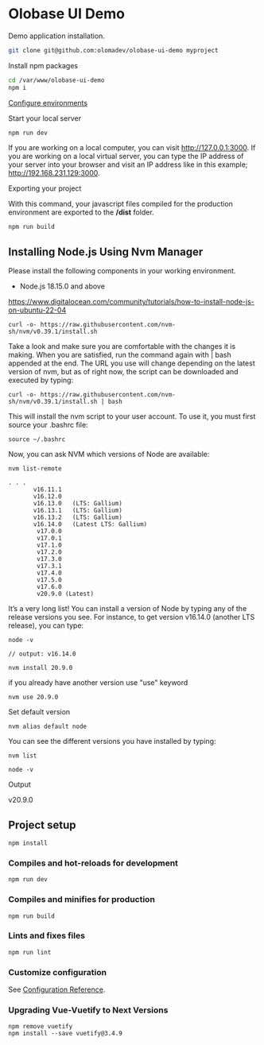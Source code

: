 
# Olobase UI Demo

Demo application installation.

```sh
git clone git@github.com:olomadev/olobase-ui-demo myproject
```

Install npm packages

```sh
cd /var/www/olobase-ui-demo
npm i 
```

<a href="https://oloma.dev/olobase-docs/1.0/vuetify/environments.html" target="_blank">Configure environments</a>

Start your local server

```sh
npm run dev
```

If you are working on a local computer, you can visit http://127.0.0.1:3000. If you are working on a local virtual server, you can type the IP address of your server into your browser and visit an IP address like in this example; http://192.168.231.129:3000.

Exporting your project

With this command, your javascript files compiled for the production environment are exported to the <b>/dist</b> folder.

```sh
npm run build
```

## Installing Node.js Using Nvm Manager

Please install the following components in your working environment.

* Node.js 18.15.0 and above

https://www.digitalocean.com/community/tutorials/how-to-install-node-js-on-ubuntu-22-04

```
curl -o- https://raw.githubusercontent.com/nvm-sh/nvm/v0.39.1/install.sh
```

Take a look and make sure you are comfortable with the changes it is making. When you are satisfied, run the command again with | bash appended at the end. The URL you use will change depending on the latest version of nvm, but as of right now, the script can be downloaded and executed by typing:

```
curl -o- https://raw.githubusercontent.com/nvm-sh/nvm/v0.39.1/install.sh | bash
```

This will install the nvm script to your user account. To use it, you must first source your .bashrc file:

```
source ~/.bashrc
```

Now, you can ask NVM which versions of Node are available:

```
nvm list-remote
```

```
. . .
       v16.11.1
       v16.12.0
       v16.13.0   (LTS: Gallium)
       v16.13.1   (LTS: Gallium)
       v16.13.2   (LTS: Gallium)
       v16.14.0   (Latest LTS: Gallium)
        v17.0.0
        v17.0.1
        v17.1.0
        v17.2.0
        v17.3.0
        v17.3.1
        v17.4.0
        v17.5.0
        v17.6.0
        v20.9.0 (Latest)
```

It’s a very long list! You can install a version of Node by typing any of the release versions you see. For instance, to get version v16.14.0 (another LTS release), you can type:

```
node -v

// output: v16.14.0
```

```
nvm install 20.9.0
```

if you already have another version use "use" keyword

```
nvm use 20.9.0
```

Set default version

```
nvm alias default node
```

You can see the different versions you have installed by typing:

```
nvm list
```

```
node -v
```

Output

v20.9.0


## Project setup

```
npm install
```

### Compiles and hot-reloads for development

```
npm run dev
```

### Compiles and minifies for production

```
npm run build
```

### Lints and fixes files

```
npm run lint
```

### Customize configuration

See [Configuration Reference](https://vitejs.dev/config/).


### Upgrading Vue-Vuetify to Next Versions

```
npm remove vuetify
npm install --save vuetify@3.4.9
```

